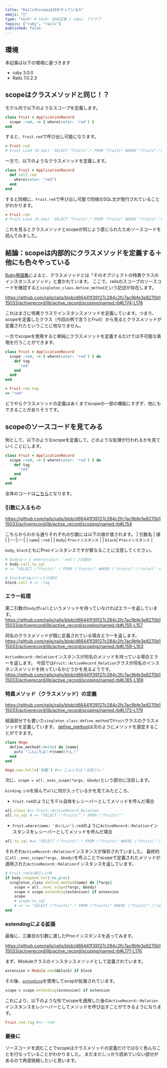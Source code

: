 ```yaml
---
title: "Railsのscopeは何をやっているか"
emoji: "📃"
type: "tech" # tech: 技術記事 / idea: アイデア
topics: ["ruby", "rails"]
published: false
---
```


## 環境
本記事は以下の環境に基づきます
- ruby 3.0.0
- Rails 7.0.2.3

## scopeはクラスメソッドと同じ！？
モデル内で以下のようなスコープを定義します。

```ruby
class Fruit < ApplicationRecord
  scope :red, -> { where(color: 'red') }
end
```
すると、`Fruit.red`で呼び出し可能になります。

```ruby
> Fruit.red
# Fruit Load (0.1ms)  SELECT "fruits".* FROM "fruits" WHERE "fruits"."color" = ?  [["color", "red"]]
```

一方で、以下のようなクラスメソッドを定義します。

```ruby
class Fruit < ApplicationRecord
  def self.red
    where(color: "red")
  end
end
```
すると同様に、`Fruit.red`で呼び出し可能で同様のSQL文が発行されていることがわかります。

```ruby
> Fruit.red
# Fruit Load (0.1ms)  SELECT "fruits".* FROM "fruits" WHERE "fruits"."color" = ?  [["color", "red"]]
```

これを見るとクラスメソッドとscopeが同じよう感じられたためソースコードを読んでみました。

## 結論：scopeは内部的にクラスメソッドを定義する＋他にも色々やっている
[Ruby用語集](https://docs.ruby-lang.org/ja/3.1/doc/glossary.html)によると、クラスメソッドとは「そのオブジェクトの特異クラスのインスタンスメソッド」と書かれています。
ここで、railsのスコープのソースコードを確認すると`singleton_class.define_method`という記述が存在します。

https://github.com/rails/rails/blob/d66441f39127c284c2fc7ac9bfe3e8270b115033/activerecord/lib/active_record/scoping/named.rb#L174-L178

これはまさに特異クラスでインスタンスメソッドを定義しています。つまり、scopeを定義したクラス（今回の例で言うとFruit）から見るとクラスメソッドが定義されたということに他なりません。

一方でscopeを使用すると単純にクラスメソッドを定義するだけでは不可能な表現を行うことができます。

```ruby
class Fruit < ApplicationRecord
  scope :red, -> { where(color: 'red') } do
    def tag
      'red'
    end
  end
end
```

```ruby
> Fruit.red.tag
=> "red"
```

どうやらクラスメソッドの定義はあくまでscopeの一部の機能にすぎず、他にもできることがありそうです。
## scopeのソースコードを見てみる
例として、以下のようなscopeを定義して、どのような処理が行われるかを見ていくことにします。
```ruby
class Fruit < ApplicationRecord
  scope :red, -> { where(color: 'red') } do
    def tag
      'red'
    end
  end
end
```

全体のコードは[こちら](https://github.com/rails/rails/blob/main/activerecord/lib/active_record/scoping/named.rb#L154)となります。

### 引数に入るもの
https://github.com/rails/rails/blob/d66441f39127c284c2fc7ac9bfe3e8270b115033/activerecord/lib/active_record/scoping/named.rb#L154

こちらからわかる通りそれぞれの引数には以下の値が渡されます。
| 引数名 | 値 |
|:--:|:--:|
| `name`| `:red` |
| `body`| `Procインスタンス` |
| `block`| `Procインスタンス` |

`body`, `block`ともにProcインスタンスですが異なることに注意してください。
```ruby
# bodyは-> { where(color: 'red') }の部分
> body.call.to_sql
# => "SELECT \"fruits\".* FROM \"fruits\" WHERE \"fruits\".\"color\" = 'red'"

# blockはtagメソッドの部分
block.call # => :tag
```

### エラー処理

第二引数の`body`が`call`というメソッドを持っていなければエラーを返しています。
https://github.com/rails/rails/blob/d66441f39127c284c2fc7ac9bfe3e8270b115033/activerecord/lib/active_record/scoping/named.rb#L155-L157

同名のクラスメソッドが既に定義されている場合エラーを返します。
https://github.com/rails/rails/blob/d66441f39127c284c2fc7ac9bfe3e8270b115033/activerecord/lib/active_record/scoping/named.rb#L159-L163

`ActiveRecord::Relation`インスタンスが同名のメソッドを持っている場合エラーを返します。
今回では`Fruit::ActiveRecord_Relation`クラスが同名のインスタンスメソッドを持っているかどうかを見るようです。
https://github.com/rails/rails/blob/d66441f39127c284c2fc7ac9bfe3e8270b115033/activerecord/lib/active_record/scoping/named.rb#L165-L169


### 特異メソッド（クラスメソッド）の定義
https://github.com/rails/rails/blob/d66441f39127c284c2fc7ac9bfe3e8270b115033/activerecord/lib/active_record/scoping/named.rb#L173-L179

結論部分でも書いた`singleton_class.define_method`で`Fruit`クラスのクラスメソッドを定義しています。
[define_method](https://docs.ruby-lang.org/ja/latest/method/Module/i/define_method.html)は次のようにメソッドを適宜することができます。

```ruby
class Hoge
  define_method(:hello) do |name|
    puts "こんにちは！#{name}さん！"
  end
end

Hoge.new.hello('太郎') #=> こんにちは！太郎さん！
```


次に、`scope = all._exec_scope(*args, &body)`という部分に注目します。

`binding.irb`を挟んで`all`に何が入っているかを見てみたところ、
- `Fruit.red`のようにモデル自体をレシーバーとしてメソッドを呼んだ場合

```ruby
all.class #=> Fruit::ActiveRecord_Relation
all.to_sql # => "SELECT \"fruits\".* FROM \"fruits\""
```

- `Fruit.where(name: 'おいしい').red`のように`ActiveRecord::Relation`インスタンスをレシーバーとしてメソッドを呼んだ場合

```ruby
all.to_sql #=> "SELECT \"fruits\".* FROM \"fruits\" WHERE \"fruits\".\"name\" = 'おいしい'"
```

それぞれ`ActiveRecord::Relation`インスタンスが保存されていました。
最終的に`all._exec_scope(*args, &body)`を呼ぶことでscopeで定義されたメソッドが適用された`ActiveRecord::Relation`インスタンスを返しています。

```ruby
# Fruit.redを実行した時
if body.respond_to?(:to_proc)
  singleton_class.define_method(name) do |*args|
    scope = all._exec_scope(*args, &body)
    scope = scope.extending(extension) if extension
    scope
    # scope.to_sql
    # => => "SELECT \"fruits\".* FROM \"fruits\" WHERE \"fruits\".\"color\" = 'red'"
end
```

### extendingによる拡張
最後に、三番目の引数に渡したProcインスタンスを追ってみます。

https://github.com/rails/rails/blob/d66441f39127c284c2fc7ac9bfe3e8270b115033/activerecord/lib/active_record/scoping/named.rb#L171-L176

まず、Moduleクラスのインスタンスメソッドとして定義されています。
```ruby
extension = Module.new(&block) if block
```

その後、[`extending`](https://railsdoc.com/page/extending)を使用してscopが拡張されています。
```ruby
scope = scope.extending(extension) if extension
```

これにより、以下のような形でscopeを適用した後の`ActiveRecord::Relation`インスタンスをレシーバーとしてメソッドを呼び出すことができるようになります。
```ruby
Fruit.red.tag #=> 'red'
```

### 最後に
ソースコードを読むことでscopeはクラスメソッドの定義だけではなく色んなことを行なっていることがわかりました。
まだまだしっかり読めていない部分があるので再度挑戦したいと思います。

